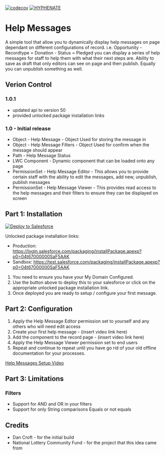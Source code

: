 [![codecov](https://codecov.io/gh/HYPHENATE/HelpMessages/branch/master/graph/badge.svg)](https://codecov.io/gh/HYPHENATE/HelpMessages)
[![HYPHENATE](https://circleci.com/gh/HYPHENATE/HelpMessages.svg?style=svg&&circle-token=297c83f424a06b21dc3b4fa042318223464f67d7)](https://circleci.com/gh/HYPHENATE/HelpMessages)

# Help Messages

A simple tool that allow you to dynamically display help messages on page dependant on different configurations of record.
i.e. Opportunity - Recordtype = Donation - Status = Pledged you can display a series of help messages for staff to help them with what their next steps are.
Ability to save as draft that only editors can see on page and then publish. Equally you can unpublish something as well.

## Verion Control

### 1.0.1
- updated api to version 50
- provided unlocked package installation links
### 1.0 - Initial release

- Object - Help Message - Object Used for storing the message in
- Object - Help Message Filters - Object Used for confirm when the message should appear
- Path - Help Message Status
- LWC Component - Dynamic component that can be loaded onto any page
- PermissionSet - Help Message Editor - This allows you to provide certain staff with the ability to edit the messages, add new, unpublish, publish messages
- PermissionSet - Help Message Viewer - This provides read access to the help messages and their filters to ensure they can be displayed on screen

## Part 1: Installation

<a href="https://githubsfdeploy.herokuapp.com?owner=HYPHENATE&repo=HelpMessages">
  <img alt="Deploy to Salesforce"
       src="https://raw.githubusercontent.com/afawcett/githubsfdeploy/master/deploy.png">
</a>

Unlocked package installation links:
- Production: https://login.salesforce.com/packaging/installPackage.apexp?p0=04t67000000SaF5AAK
- Sandbox: https://test.salesforce.com/packaging/installPackage.apexp?p0=04t67000000SaF5AAK

1. You need to ensure you have your My Domain Configured.
2. Use the button above to deploy this to your salesforce or click on the appropriate unlocked package installation link.
3. Once deployed you are ready to setup / configure your first message.

## Part 2: Configuration

1. Apply the Help Message Editor permission set to yourself and any others who will need edit access
2. Create your first help message - (insert video link here)
3. Add the component to the record page - (insert video link here)
4. Apply the Help Message Viewer permission set to end users
5. Repeat and continue to repeat until you have go rid of your old offline documentation for your processes.

<a href="https://web.microsoftstream.com/video/cef94101-46a5-4d8d-8538-51fd6584c005">Help Messages Setup Video</a>

## Part 3: Limitations

### Filters
- Support for AND and OR in your filters
- Support for only String comparisons Equals or not equals

## Credits

- Dan Croft - for the initial build
- National Lottery Community Fund - for the project that this idea came from
